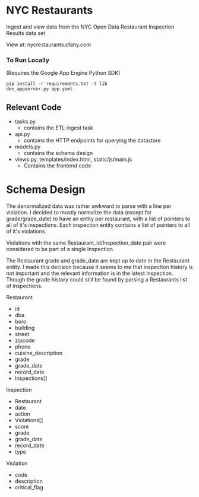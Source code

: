 # NYC Restaurants

Ingest and view data from the NYC Open Data Restaurant Inspection Results data set

View at: nycrestaurants.cfahy.com


### To Run Locally
(Requires the Google App Engine Python SDK)  
```
pip install -r requirements.txt -t lib  
dev_appserver.py app.yaml  
```

## Relevant Code
* tasks.py
  * contains the ETL ingest task
* api.py
  - contains the HTTP endpoints for querying the datastore
* models.py
  - contains the schema design
* views.py, templates/index.html, static/js/main.js
  - Contains the frontend code



# Schema Design

The denormalized data was rather awkward to parse with a line per violation.
I decided to mostly normalize the data (except for grade/grade_date) to have an entity per restaurant, with a list of pointers to all of it's inspections. Each inspection entity contains a list of pointers to all of it's violations.

Violations with the same Restaurant_id/Inspection_date pair were considered to be part of a single Inspection.

The Restaurant grade and grade_date are kept up to date in the Restaurant entity. I made this decision because it seems to me that inspection history is not important and the relevant information is in the latest inspection. Though the grade history could still be found by parsing a Restaurants list of inspections.


Restaurant  
  * id  
  * dba  
  * boro  
  * building  
  * street  
  * zipcode  
  * phone  
  * cuisine_description  
  * grade  
  * grade_date  
  * record_date  
  * Inspections[]  

Inspection  
  * Restaurant  
  * date  
  * action  
  * Violations[]  
  * score  
  * grade  
  * grade_date  
  * record_date  
  * type  

Violation  
  * code  
  * description  
  * critical_flag  
